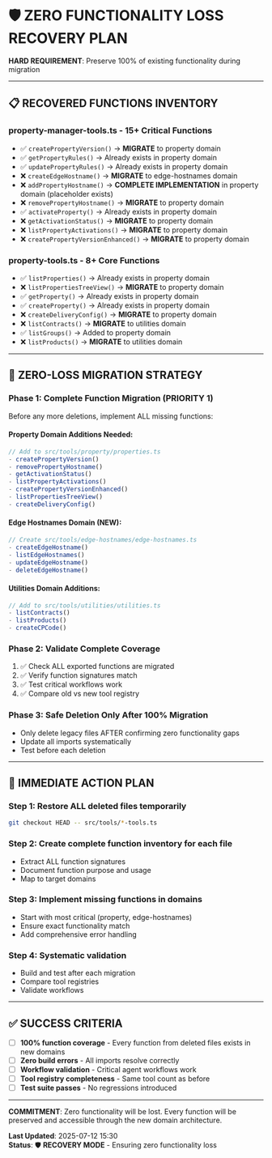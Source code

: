 # 🛡️ ZERO FUNCTIONALITY LOSS RECOVERY PLAN

**HARD REQUIREMENT**: Preserve 100% of existing functionality during migration

---

## 📋 **RECOVERED FUNCTIONS INVENTORY**

### **property-manager-tools.ts** - 15+ Critical Functions
- ✅ `createPropertyVersion()` → **MIGRATE** to property domain
- ✅ `getPropertyRules()` → Already exists in property domain
- ✅ `updatePropertyRules()` → Already exists in property domain  
- ❌ `createEdgeHostname()` → **MIGRATE** to edge-hostnames domain
- ❌ `addPropertyHostname()` → **COMPLETE IMPLEMENTATION** in property domain (placeholder exists)
- ❌ `removePropertyHostname()` → **MIGRATE** to property domain
- ✅ `activateProperty()` → Already exists in property domain
- ❌ `getActivationStatus()` → **MIGRATE** to property domain
- ❌ `listPropertyActivations()` → **MIGRATE** to property domain
- ❌ `createPropertyVersionEnhanced()` → **MIGRATE** to property domain

### **property-tools.ts** - 8+ Core Functions
- ✅ `listProperties()` → Already exists in property domain
- ❌ `listPropertiesTreeView()` → **MIGRATE** to property domain
- ✅ `getProperty()` → Already exists in property domain
- ✅ `createProperty()` → Already exists in property domain
- ❌ `createDeliveryConfig()` → **MIGRATE** to property domain
- ❌ `listContracts()` → **MIGRATE** to utilities domain
- ✅ `listGroups()` → Added to property domain
- ❌ `listProducts()` → **MIGRATE** to utilities domain

---

## 🎯 **ZERO-LOSS MIGRATION STRATEGY**

### **Phase 1: Complete Function Migration (PRIORITY 1)**
Before any more deletions, implement ALL missing functions:

#### **Property Domain Additions Needed**:
```typescript
// Add to src/tools/property/properties.ts
- createPropertyVersion()
- removePropertyHostname() 
- getActivationStatus()
- listPropertyActivations()
- createPropertyVersionEnhanced()
- listPropertiesTreeView()
- createDeliveryConfig()
```

#### **Edge Hostnames Domain** (NEW):
```typescript
// Create src/tools/edge-hostnames/edge-hostnames.ts
- createEdgeHostname()
- listEdgeHostnames()
- updateEdgeHostname()
- deleteEdgeHostname()
```

#### **Utilities Domain Additions**:
```typescript
// Add to src/tools/utilities/utilities.ts
- listContracts()
- listProducts()
- createCPCode()
```

### **Phase 2: Validate Complete Coverage**
1. ✅ Check ALL exported functions are migrated
2. ✅ Verify function signatures match
3. ✅ Test critical workflows work
4. ✅ Compare old vs new tool registry

### **Phase 3: Safe Deletion Only After 100% Migration**
- Only delete legacy files AFTER confirming zero functionality gaps
- Update all imports systematically
- Test before each deletion

---

## 🔧 **IMMEDIATE ACTION PLAN**

### **Step 1: Restore ALL deleted files temporarily**
```bash
git checkout HEAD -- src/tools/*-tools.ts
```

### **Step 2: Create complete function inventory for each file**
- Extract ALL function signatures
- Document function purpose and usage
- Map to target domains

### **Step 3: Implement missing functions in domains**
- Start with most critical (property, edge-hostnames)
- Ensure exact functionality match
- Add comprehensive error handling

### **Step 4: Systematic validation**
- Build and test after each migration
- Compare tool registries
- Validate workflows

---

## ✅ **SUCCESS CRITERIA**

- [ ] **100% function coverage** - Every function from deleted files exists in new domains
- [ ] **Zero build errors** - All imports resolve correctly  
- [ ] **Workflow validation** - Critical agent workflows work
- [ ] **Tool registry completeness** - Same tool count as before
- [ ] **Test suite passes** - No regressions introduced

---

**COMMITMENT**: Zero functionality will be lost. Every function will be preserved and accessible through the new domain architecture.

**Last Updated**: 2025-07-12 15:30  
**Status**: 🛡️ **RECOVERY MODE** - Ensuring zero functionality loss